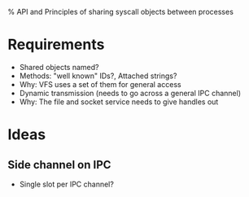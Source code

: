 % API and Principles of sharing syscall objects between processes

Requirements
===
- Shared objects named?
 - Methods: "well known" IDs?, Attached strings?
 - Why: VFS uses a set of them for general access
- Dynamic transmission (needs to go across a general IPC channel)
 - Why: The file and socket service needs to give handles out


Ideas
===

Side channel on IPC
---
- Single slot per IPC channel?


